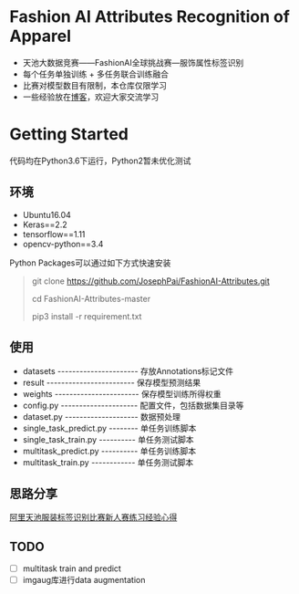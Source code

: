 # Fashion AI Attributes Recognition of Apparel

* 天池大数据竞赛——FashionAI全球挑战赛—服饰属性标签识别
* 每个任务单独训练 + 多任务联合训练融合
* 比赛对模型数目有限制，本仓库仅限学习
* 一些经验放在[博客](https://blog.csdn.net/JosephPai/article/details/85923454)，欢迎大家交流学习

# Getting Started 

代码均在Python3.6下运行，Python2暂未优化测试

## 环境

* Ubuntu16.04
* Keras==2.2
* tensorflow==1.11
* opencv-python==3.4

Python Packages可以通过如下方式快速安装

> git clone https://github.com/JosephPai/FashionAI-Attributes.git
>
> cd FashionAI-Attributes-master
>
> pip3 install -r requirement.txt

## 使用

* datasets ---------------------- 存放Annotations标记文件
* result ------------------------ 保存模型预测结果
* weights ----------------------- 保存模型训练所得权重
* config.py --------------------- 配置文件，包括数据集目录等
* dataset.py -------------------- 数据预处理
* single_task_predict.py -------- 单任务训练脚本
* single_task_train.py ---------- 单任务测试脚本
* multitask_predict.py ---------- 单任务训练脚本
* multitask_train.py ------------ 单任务测试脚本

## 思路分享

[阿里天池服装标签识别比赛新人赛练习经验心得](https://blog.csdn.net/JosephPai/article/details/85923454)

## TODO
- [ ] multitask train and predict
- [ ] imgaug库进行data augmentation